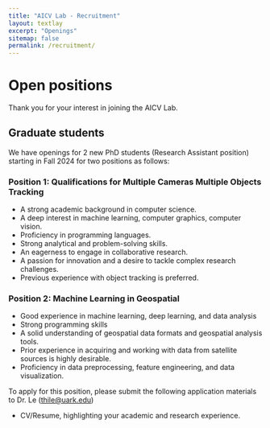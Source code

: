 ```yaml
---
title: "AICV Lab - Recruitment"
layout: textlay
excerpt: "Openings"
sitemap: false
permalink: /recruitment/
---
```


# Open positions

Thank you for your interest in joining the AICV Lab.

## Graduate students

We have openings for 2 new PhD students (Research Assistant position) starting in Fall 2024 for two positions as follows:

### Position 1: Qualifications for Multiple Cameras Multiple Objects Tracking
- A strong academic background in computer science.
-	A deep interest in machine learning, computer graphics, computer vision.
-	Proficiency in programming languages.
-	Strong analytical and problem-solving skills.
-	An eagerness to engage in collaborative research.
-	A passion for innovation and a desire to tackle complex research challenges.
-	Previous experience with object tracking is preferred.

### Position 2: Machine Learning in Geospatial 

-	Good experience in machine learning, deep learning, and data analysis
-	Strong programming skills 
-	A solid understanding of geospatial data formats and geospatial analysis tools.
- Prior experience in acquiring and working with data from satellite sources is highly desirable.
- Proficiency in data preprocessing, feature engineering, and data visualization.


To apply for this position, please submit the following application materials to Dr. Le (thile@uark.edu)

- CV/Resume, highlighting your academic and research experience.
